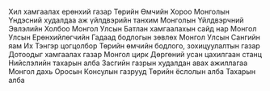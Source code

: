 Хил хамгаалах ерөнхий газар
Төрийн Өмчийн Хороо
Монголын Үндэсний худалдаа аж үйлдвэрийн танхим
Монголын Үйлдвэрчний Эвлэлийн Холбоо
Монгол Улсын Батлан хамгаалахын сайд нар
Монгол Улсын Ерөнхийлөгчийн Гадаад бодлогын зөвлөх
Монгол Улсын Сангийн яам
Их Тэнгэр цогцолбор
Төрийн өмчийн бодлого, зохицуулалтын газар
Дотоодыг хамгаалах газар
Монгол цирк
Дөргөний усан цахилгаан станц
Нийслэлийн тахарын алба
Засгийн газрын худалдан авах ажиллагаа
Монгол дахь Оросын Консулын газрууд
Төрийн ёслолын алба
Тахарын алба

